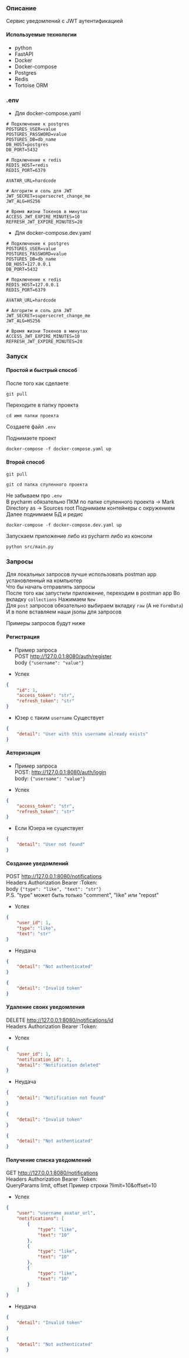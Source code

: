### Описание
Сервис уведомлений с JWT аутентификацией

#### Используемые технологии
- python
- FastAPI
- Docker
- Docker-compose
- Postgres
- Redis
- Tortoise ORM

### .env
- Для docker-compose.yaml
```dotenv
# Подключение к postgres
POSTGRES_USER=value
POSTGRES_PASSWORD=value
POSTGRES_DB=db_name
DB_HOST=postgres
DB_PORT=5432

# Подключение к redis
REDIS_HOST=redis
REDIS_PORT=6379

AVATAR_URL=hardcode

# Алгоритм и соль для JWT
JWT_SECRET=supersecret_change_me
JWT_ALG=HS256

# Время жизни Токенов в минутах
ACCESS_JWT_EXPIRE_MINUTES=10
REFRESH_JWT_EXPIRE_MINUTES=20
```

- Для docker-compose.dev.yaml
```dotenv
# Подключение к postgres
POSTGRES_USER=value
POSTGRES_PASSWORD=value
POSTGRES_DB=db_name
DB_HOST=127.0.0.1
DB_PORT=5432

# Подключение к redis
REDIS_HOST=127.0.0.1
REDIS_PORT=6379

AVATAR_URL=hardcode

# Алгоритм и соль для JWT
JWT_SECRET=supersecret_change_me
JWT_ALG=HS256

# Время жизни Токенов в минутах
ACCESS_JWT_EXPIRE_MINUTES=10
REFRESH_JWT_EXPIRE_MINUTES=20
```
### Запуск
#### Простой и быстрый способ
После того как сделаете
```shell
git pull
```
Переходите в папку проекта
```shell
cd имя папки проекта
```
Создаете файл `.env`  

Поднимаете проект
```shell
docker-compose -f docker-compose.yaml up
```

#### Второй способ
```shell
git pull
```
```shell
git cd папка спуленного проекта
```
Не забываем про `.env`   
В pycharm обязательно ПКМ по папке спуленного проекта -> Mark Directory as -> Sources root 
Поднимаем контейнеры с окружением  
Далее поднимаем БД и редис   
```shell
docker-compose -f docker-compose.dev.yaml up
```
Запускаем приложение либо из pycharm либо из консоли  
```shell
python src/main.py
```

### Запросы
Для локальных запросов лучше использовать postman app установленный на компьютер  
Что бы начать отправлять запросы  
После того как запустили приложение, переходим в postman app
Во вкладку `collections`
Нажимаем `New`  
Для `post` запросов обязательно выбираем вкладку `raw` (А не `FormData`)  
И в поле вставляем наши jsonы для запросов  

Примеры запросов будут ниже

#### Регистрация
- Пример запроса  
POST http://127.0.0.1:8080/auth/register  
body `{"username": "value"}`  

- Успех
```JSON
{
    "id": 1,
    "access_token": "str",
    "refresh_token": "str"
}
```

- Юзер с таким `username` Существует
```JSON
{
    "detail": "User with this username already exists"
}
```

#### Авторизация
- Пример запроса  
POST: http://127.0.0.1:8080/auth/login  
body: `{"username": "value"}`  

- Успех
```JSON
{
    "access_token": "str",
    "refresh_token": "str"
}
```

- Если Юзера не существует
```JSON
{
    "detail": "User not found"
}
```

#### Создание уведомлений

POST http://127.0.0.1:8080/notifications  
Headers Authorization Bearer :Token:  
body `{"type": "like", "text": "str"}`  
P.S. "type" может быть только "comment", "like" или "repost"  

- Успех
```JSON
{
    "user_id": 1,
    "type": "like",
    "text": "str"
}
```
- Неудача
```JSON
{
    "detail": "Not authenticated"
}
```
```json
{
    "detail": "Invalid token"
}
```
#### Удаление своих уведомления
DELETE http://127.0.0.1:8080/notifications/id  
Headers Authorization Bearer :Token:  

- Успех
```JSON
{
    "user_id": 1,
    "notification_id": 1,
    "detail": "Notification deleted"
}
```
- Неудача
```JSON
{
    "detail": "Notification not found"
}
```
```JSON
{
    "detail": "Invalid token"
}
```
```JSON
{
    "detail": "Not authenticated"
}
```

#### Получение списка уведомлений
GET http://127.0.0.1:8080/notifications  
Headers Authorization Bearer :Token:  
QueryParams limit, offset Пример строки ?limit=10&offset=10  

- Успех
```JSON
{
    "user": "username avatar_url",
    "notifications": [
        {
            "type": "like",
            "text": "10"
        },
        {
            "type": "like",
            "text": "10"
        },
        {
            "type": "like",
            "text": "10"
        }
    ]
}
```
- Неудача
```JSON
{
    "detail": "Invalid token"
}
```
```JSON
{
    "detail": "Not authenticated"
}
```
